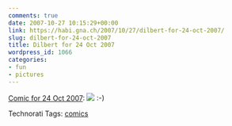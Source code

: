 ```yaml
---
comments: true
date: 2007-10-27 10:15:29+00:00
link: https://habi.gna.ch/2007/10/27/dilbert-for-24-oct-2007/
slug: dilbert-for-24-oct-2007
title: Dilbert for 24 Oct 2007
wordpress_id: 1066
categories:
- fun
- pictures
---
```


[Comic for 24 Oct 2007](http://www.dilbert.com/comics/dilbert/archive/dilbert-20071024.html):
![](http://www.dilbert.com/comics/dilbert/archive/images/dilbert2002444471024.gif)
:-)


Technorati Tags: [comics](http://www.technorati.com/tag/comics)
